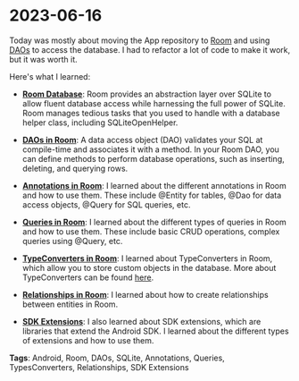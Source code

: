 # 2023-06-16

Today was mostly about moving the App repository to [Room](https://developer.android.com/training/data-storage/room) and using [DAOs](https://developer.android.com/training/data-storage/room/accessing-data) to access the database. I had to refactor a lot of code to make it work, but it was worth it. 

Here's what I learned:

- **[Room Database](https://developer.android.com/training/data-storage/room)**: Room provides an abstraction layer over SQLite to allow fluent database access while harnessing the full power of SQLite. Room manages tedious tasks that you used to handle with a database helper class, including SQLiteOpenHelper.

- **[DAOs in Room](https://developer.android.com/training/data-storage/room/accessing-data)**: A data access object (DAO) validates your SQL at compile-time and associates it with a method. In your Room DAO, you can define methods to perform database operations, such as inserting, deleting, and querying rows.

- **[Annotations in Room](https://developer.android.com/reference/android/arch/persistence/room/package-summary#annotations)**: I learned about the different annotations in Room and how to use them. These include @Entity for tables, @Dao for data access objects, @Query for SQL queries, etc.

- **[Queries in Room](https://developer.android.com/reference/android/arch/persistence/room/Query)**: I learned about the different types of queries in Room and how to use them. These include basic CRUD operations, complex queries using @Query, etc.

- **[TypeConverters in Room](https://developer.android.com/reference/android/arch/persistence/room/TypeConverter)**: I learned about TypeConverters in Room, which allow you to store custom objects in the database. More about TypeConverters can be found [here](https://developer.android.com/training/data-storage/room/referencing-data).

- **[Relationships in Room](https://developer.android.com/training/data-storage/room/relationships)**: I learned about how to create relationships between entities in Room. 

- **[SDK Extensions](https://developer.android.com/guide/sdk-extensions)**: I also learned about SDK extensions, which are libraries that extend the Android SDK. I learned about the different types of extensions and how to use them.

**Tags**: Android, Room, DAOs, SQLite, Annotations, Queries, TypesConverters, Relationships, SDK Extensions
